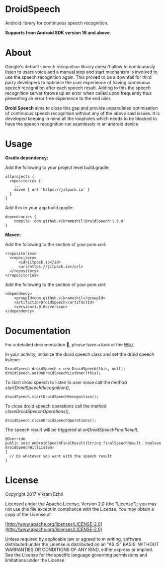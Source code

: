 # DroidSpeech
Android library for continuous speech recognition.

<b>Supports from Android SDK version 16 and above</b>.

<b><h1>About</h1></b>
Google's default speech recognition library doesn't allow to continuously listen to users voice and a manual stop and start mechanism is involved to use the speech recognition again. This proved to be a downfall for third party developers to optimise the user experience of having continuous speech recognition after each speech result. Adding to this the speech recognition server throws up an error when called upon frequently thus preventing an error free experience to the end user. 

<b>Droid Speech</b> aims to close this gap and provide unparalleled optimisation of continuous speech recognition without any of the above said issues. It is developed keeping in mind all the loopholes which needs to be blocked to have the speech recognition run seamlessly in an android device.

<b><h1>Usage</h1></b>
<b>Gradle dependency:</b>

Add the following to your project level build.gradle:

```
allprojects {
  repositories {
    ...
    maven { url 'https://jitpack.io' }
  }
}
```

Add this to your app build.gradle:

```
dependencies {
    compile 'com.github.vikramezhil:DroidSpeech:1.0.0'
}
```

<b>Maven:</b>

Add the following to the <repositories> section of your pom.xml:

```
<repositories>
  <repository>
      <id>jitpack.io</id>
      <url>https://jitpack.io</url>
  </repository>
</repositories>
```

Add the following to the <dependencies> section of your pom.xml:

```
<dependency>
    <groupId>com.github.vikramezhil</groupId>
    <artifactId>DroidSpeech</artifactId>
    <version>1.0.0</version>
</dependency>
```

<b><h1>Documentation</h1></b>

For a detailed documentation 📔, please have a look at the [Wiki](https://github.com/vikramezhil/DroidSpeech/wiki).

In your activity, initialize the droid speech class and set the droid speech listener

```
DroidSpeech droidSpeech = new DroidSpeech(this, null);
droidSpeech.setOnDroidSpeechListener(this);
```
To start droid speech to listen to user voice call the method <i>startDroidSpeechRecognition()</i>,

```
droidSpeech.startDroidSpeechRecognition();
```
To close droid speech operations call the method <i>closeDroidSpeechOperations()</i>,

```
droidSpeech.closeDroidSpeechOperations();
```

The speech result will be triggered at <i>onDroidSpeechFinalResult</i>,

```
@Override
public void onDroidSpeechFinalResult(String finalSpeechResult, boolean droidSpeechWillListen)
{
  // Do whatever you want with the speech result
}
```

<b><h1>License</h1></b>

Copyright 2017 Vikram Ezhil

Licensed under the Apache License, Version 2.0 (the "License"); you may not use this file except in compliance with the License. You may obtain a copy of the License at

[http://www.apache.org/licenses/LICENSE-2.0](http://www.apache.org/licenses/LICENSE-2.0)

Unless required by applicable law or agreed to in writing, software distributed under the License is distributed on an "AS IS" BASIS, WITHOUT WARRANTIES OR CONDITIONS OF ANY KIND, either express or implied. See the License for the specific language governing permissions and limitations under the License.
